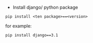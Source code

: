 - Install django/ python package

```
pip install <ten package>==<version>
```
for example:
```
pip install django==3.1

```
